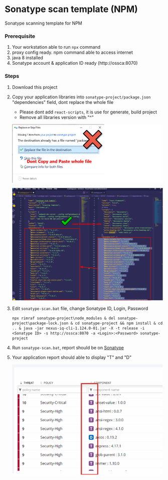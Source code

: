 # Sonatype scan template (NPM)
Sonatype scanning template for NPM

### Prerequisite

1. Your workstation able to run `npx` command
2. proxy config ready. npm command able to access internet
3. java 8 installed
4. Sonatype account & application ID ready (http://ossca:8070)

### Steps

1. Download this project

2. Copy your application libraries into `sonatype-project/package.json` "dependencies" field, dont replace the whole file

   - Please dont add `react-scripts`, it is use for generate, build project
   - Remove all libraries version with "^"

   ![image-20211112152948712](image-20211112152948712.png)

   ![image-20211112153456963](image-20211112153456963.png)

3. Edit `sonatype-scan.bat` file, change Sonatype ID, Login, Password

    ```
    npx rimraf sonatype-project\node_modules & del sonatype-project\package-lock.json & cd sonatype-project && npm install & cd .. & java -jar nexus-iq-cli-1.124.0-01.jar -X -t release -i <Sonatype ID> -s http://ossca:8070 -a <Login>:<Password> sonatype-project
    ```

4. Run `sonatype-scan.bat`, report should be on [Sonatype](http://osscasb:8070)

5. Your application report should able to display "T" and "D"

   ![image-20211112154614804](image-20211112154614804.png)

